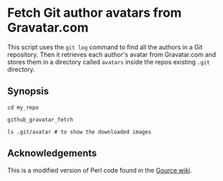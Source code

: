 # Fetch Git author avatars from Gravatar.com

This script uses the `git log` command to find all the authors in a
Git repository. Then it retrieves each author's avatar from
Gravatar.com and stores them in a directory called `avatars` inside
the repos existing `.git` directory.

## Synopsis

    cd my_repo

    github_gravatar_fetch

    ls .git/avatar # to show the downloaded images

## Acknowledgements

This is a modified version of Perl code found in the [Gource wiki](https://code.google.com/p/gource/wiki/GravatarExample).